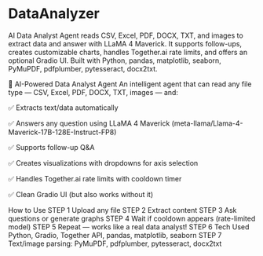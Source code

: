 # DataAnalyzer
AI Data Analyst Agent reads CSV, Excel, PDF, DOCX, TXT, and images to extract data and answer with LLaMA 4 Maverick. It supports follow-ups, creates customizable charts, handles Together.ai rate limits, and offers an optional Gradio UI. Built with Python, pandas, matplotlib, seaborn, PyMuPDF, pdfplumber, pytesseract, docx2txt.

🧠 AI-Powered Data Analyst Agent
An intelligent agent that can read any file type — CSV, Excel, PDF, DOCX, TXT, images — and:

✅ Extracts text/data automatically

✅ Answers any question using LLaMA 4 Maverick (meta-llama/Llama-4-Maverick-17B-128E-Instruct-FP8)

✅ Supports follow-up Q&A

✅ Creates visualizations with dropdowns for axis selection

✅ Handles Together.ai rate limits with cooldown timer

✅ Clean Gradio UI (but also works without it)

How to Use
STEP 1 Upload any file
STEP 2 Extract content
STEP 3 Ask questions or generate graphs
STEP 4 Wait if cooldown appears (rate-limited model)
STEP 5 Repeat — works like a real data analyst!
STEP 6 Tech Used
Python, Gradio, Together API, pandas, matplotlib, seaborn
STEP 7 Text/image parsing: PyMuPDF, pdfplumber, pytesseract, docx2txt
